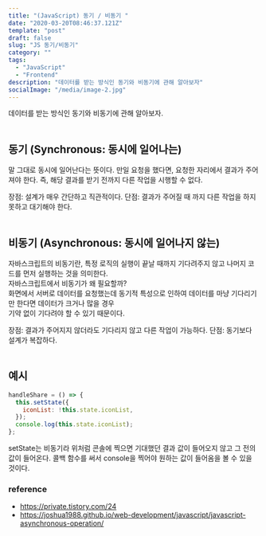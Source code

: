 ```yaml
---
title: "(JavaScript) 동기 / 비동기 "
date: "2020-03-20T08:46:37.121Z"
template: "post"
draft: false
slug: "JS 동기/비동기"
category: ""
tags:
  - "JavaScript"
  - "Frontend"
description: "데이터를 받는 방식인 동기와 비동기에 관해 알아보자"
socialImage: "/media/image-2.jpg"
---
```


데이터를 받는 방식인 동기와 비동기에 관해 알아보자.<br><br>

## 동기 (Synchronous: 동시에 일어나는)

말 그대로 동시에 일어난다는 뜻이다.
만일 요청을 했다면, 요청한 자리에서 결과가 주어져야 한다. 즉, 해당 결과를 받기 전까지 다른 작업을 시행할 수 없다.

장점: 설계가 매우 간단하고 직관적이다.
단점: 결과가 주어질 때 까지 다른 작업을 하지 못하고 대기해야 한다.
<br><br>

## 비동기 (Asynchronous: 동시에 일어나지 않는)

자바스크립트의 비동기란, 특정 로직의 실행이 끝날 때까지 기다려주지 않고 나머지 코드를 먼저 실행하는 것을 의미한다.<br>
자바스크립트에서 비동기가 왜 필요할까?<br>
화면에서 서버로 데이터를 요청했는데 동기적 특성으로 인하여 데이터를 마냥 기다리기만 한다면 데이터가 크거나 많을 경우<br>
기약 없이 기다려야 할 수 있기 때문이다.

장점: 결과가 주어지지 않더라도 기다리지 않고 다른 작업이 가능하다.
단점: 동기보다 설계가 복잡하다.
<br><br>

## 예시

```js
handleShare = () => {
  this.setState({
    iconList: !this.state.iconList,
  });
  console.log(this.state.iconList);
};
```

setState는 비동기라 위처럼 콘솔에 찍으면 기대했던 결과 값이 들어오지 않고 그 전의 값이 들어온다.
콜백 함수를 써서 console을 찍어야 원하는 값이 들어옴을 볼 수 있을 것이다.

### reference

- https://private.tistory.com/24
- https://joshua1988.github.io/web-development/javascript/javascript-asynchronous-operation/
